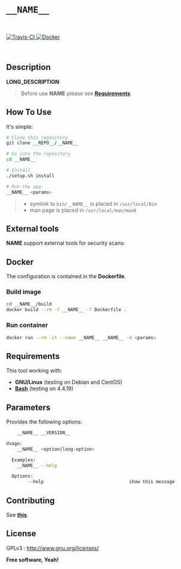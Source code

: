 # `__NAME__`

<br>

<p align="left">
  <a href="__REPO__/__NAME__">
    <img src="__REPO__/__NAME__.svg?branch=master"
        alt="Travis-CI">
  </a>
  <a href="__REPO__/__NAME__/tree/master/build">
    <img src="https://img.shields.io/badge/Docker-Support-blue.svg"
        alt="Docker">
  </a>
</p>

<br>

## Description

__LONG_DESCRIPTION__

  > Before use **__NAME__** please see **[Requirements](#requirements)**.

## How To Use

It's simple:

```bash
# Clone this repository
git clone __REPO__/__NAME__

# Go into the repository
cd __NAME__

# Install
./setup.sh install

# Run the app
__NAME__ <params>
```

> * symlink to `bin/__NAME__` is placed in `/usr/local/bin`
> * man page is placed in `/usr/local/man/man8`

## External tools

**__NAME__** support external tools for security scans:

## Docker

The configuration is contained in the **Dockerfile**.

### Build image

```bash
cd __NAME__/build
docker build --rm -t __NAME__ -f Dockerfile .
```

### Run container

```bash
docker run --rm -it --name __NAME__ __NAME__ -d <params>
```

## Requirements

This tool working with:

- **GNU/Linux** (testing on Debian and CentOS)
- **[Bash](https://www.gnu.org/software/bash/)** (testing on 4.4.19)

## Parameters

Provides the following options:

```bash
    __NAME__ __VERSION__

Usage:
    __NAME__ <option|long-option>

  Examples:
    __NAME__ --help

  Options:
        --help                                show this message
```

## Contributing

See **[this](CONTRIBUTING.md)**.

## License

GPLv3 : <http://www.gnu.org/licenses/>

**Free software, Yeah!**
